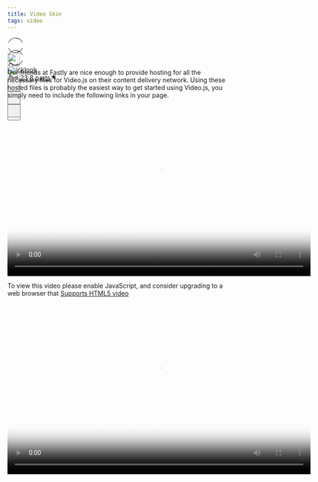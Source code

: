 ```yaml
---
title: Video Skin
tags: video
---
```


<div class="ijk"><div class="ntt fb ik il im" style="height: 28px;"><div class="o ntt"><div><a href="https://quicklook.netlify.app/about/" rel="noopener"><div class="ce in io"><div class="ip ntt fa o p gnn iq ir is it iu eg"><svg width="36" height="36" viewBox="0 0 36 36"><path fill-rule="evenodd" clip-rule="evenodd" d="M18 1.87c-6.63 0-12.4 4.14-15.21 10.21L2 11.71C4.94 5.37 11 1 18 1s13.06 4.37 16 10.71l-.79.37C30.4 6.01 24.63 1.88 18 1.88zM2.79 23.92c2.81 6.07 8.58 10.2 15.21 10.2 6.63 0 12.4-4.13 15.21-10.2l.79.37C31.06 30.63 25 35 18 35S4.94 30.63 2 24.29l.79-.37z"></path></svg></div><img alt="Quicklook" class="amm dpp io in" src="https://avatars0.githubusercontent.com/u/68094278?v=4?crop=0.525xw:1xh;center,top&resize=640:*" width="28" height="28" style="margin-top: 0px;"></div></a></div><div class="iv ab ntt"><div class="ntt"><div style="flex:1; align-self: center;"><span class="crr cs cb cc fgg"><a href="https://quicklook.netlify.app/about/" class="" rel="noopener" style="background-image: none;"><h10 class="crr cs cb cc gjj">Quicklook</h10></a></span></div></div><span class="crr cs cb cc gh" style="align-self: center;"><a class="" rel="noopener" href="https://quicklook.netlify.app/posts/toc" style="background-image: none;"><h10 class="crr cs cb cc gh"><span class="iw"></span>Jun 23<span class="ix gh">·</span>8 parts<svg class="iy iz ja" width="15" height="15" viewBox="0 0 15 15"><path d="M7.44 2.32c.03-.1.09-.1.12 0l1.2 3.53a.29.29 0 0 0 .26.2h3.88c.11 0 .13.04.04.1L9.8 8.33a.27.27 0 0 0-.1.29l1.2 3.53c.03.1-.01.13-.1.07l-3.14-2.18a.3.3 0 0 0-.32 0L4.2 12.22c-.1.06-.14.03-.1-.07l1.2-3.53a.27.27 0 0 0-.1-.3L2.06 6.16c-.1-.06-.07-.12.03-.12h3.89a.29.29 0 0 0 .26-.19l1.2-3.52z"></path></svg></h10></a></span></div></div><div class="ntt jb jc jd je jf jg jh ji ex" style="align-self: center;"><div class="ntt o"><div class="jj amm"><div class="by" aria-hidden="false"><button class="boo ch ax ay az ba bb bcc bdd be dl dm bh dn do"><svg width="25" height="25" class="q"><g fill-rule="evenodd"><path d="M15.6 5a.42.42 0 0 0 .17-.3.42.42 0 0 0-.12-.33l-2.8-2.79a.5.5 0 0 0-.7 0l-2.8 2.8a.4.4 0 0 0-.1.32c0 .12.07.23.16.3h.02a.45.45 0 0 0 .57-.04l2-2V10c0 .28.23.5.5.5s.5-.22.5-.5V2.93l2.02 2.02c.08.07.18.12.3.13.11.01.21-.02.3-.08v.01"></path><path d="M18 7h-1.5a.5.5 0 0 0 0 1h1.6c.5 0 .9.4.9.9v10.2c0 .5-.4.9-.9.9H6.9a.9.9 0 0 1-.9-.9V8.9c0-.5.4-.9.9-.9h1.6a.5.5 0 0 0 .35-.15A.5.5 0 0 0 9 7.5a.5.5 0 0 0-.15-.35A.5.5 0 0 0 8.5 7H7a2 2 0 0 0-2 2v10c0 1.1.9 2 2 2h11a2 2 0 0 0 2-2V9a2 2 0 0 0-2-2"></path></g></svg></button></div></div><div class="jk amm"><div><div class="iy"><div><div class="by" role="tooltip" aria-hidden="false" aria-describedby="1" aria-labelledby="1"><button class="boo ch ax ay az ba bb bcc bdd be dl dm bh dn do" onclick="tocContainer()"><svg width="25" height="25" viewBox="0 0 25 25"><path d="M19 6a2 2 0 0 0-2-2H8a2 2 0 0 0-2 2v14.66h.01c.01.1.05.2.12.28a.5.5 0 0 0 .7.03l5.67-4.12 5.66 4.13a.5.5 0 0 0 .71-.03.5.5 0 0 0 .12-.29H19V6zm-6.84 9.97L7 19.64V6a1 1 0 0 1 1-1h9a1 1 0 0 1 1 1v13.64l-5.16-3.67a.49.49 0 0 0-.68 0z" fill-rule="evenodd"></path></svg></button></div></div></div></div></div><div class="jl amm ag"><div class="by" aria-hidden="false"><div class="by" aria-hidden="false"><div class="amm bk bee"><button class="boo ch ax ay az ba bb bcc bdd be dl dm bh dn do"><svg class="q jm jn" width="25" height="25"><path d="M5 12.5c0 .55.2 1.02.59 1.41.39.4.86.59 1.41.59.55 0 1.02-.2 1.41-.59.4-.39.59-.86.59-1.41 0-.55-.2-1.02-.59-1.41A1.93 1.93 0 0 0 7 10.5c-.55 0-1.02.2-1.41.59-.4.39-.59.86-.59 1.41zm5.62 0c0 .55.2 1.02.58 1.41.4.4.87.59 1.42.59.55 0 1.02-.2 1.41-.59.4-.39.59-.86.59-1.41 0-.55-.2-1.02-.59-1.41a1.93 1.93 0 0 0-1.41-.59c-.55 0-1.03.2-1.42.59-.39.39-.58.86-.58 1.41zm5.6 0c0 .55.2 1.02.58 1.41.4.4.87.59 1.43.59.56 0 1.03-.2 1.42-.59.39-.39.58-.86.58-1.41 0-.55-.2-1.02-.58-1.41a1.93 1.93 0 0 0-1.42-.59c-.56 0-1.04.2-1.43.59-.39.39-.58.86-.58 1.41z" fill-rule="evenodd"></path></svg></button></div></div></div></div></div></div></div></div>

<div id="bottommenu" class="ijk"><div class="ntt fb ik il im" style="height: 28px;"><div class="o ntt"><div><a href="https://quicklook.netlify.app/about/" rel="noopener"><div class="ce in io"><div class="ip ntt fa o p gnn iq ir is it iu eg"><svg width="36" height="36" viewBox="0 0 36 36"><path fill-rule="evenodd" clip-rule="evenodd" d="M18 1.87c-6.63 0-12.4 4.14-15.21 10.21L2 11.71C4.94 5.37 11 1 18 1s13.06 4.37 16 10.71l-.79.37C30.4 6.01 24.63 1.88 18 1.88zM2.79 23.92c2.81 6.07 8.58 10.2 15.21 10.2 6.63 0 12.4-4.13 15.21-10.2l.79.37C31.06 30.63 25 35 18 35S4.94 30.63 2 24.29l.79-.37z"></path></svg></div><img alt="Quicklook" class="amm dpp io in" src="https://avatars0.githubusercontent.com/u/68094278?v=4?crop=0.525xw:1xh;center,top&resize=640:*" width="28" height="28" style="margin-top: 0px;"></div></a></div></div><div class="ntt jb jc jd je jf jg jh ji ex" style="align-self: center;"><div class="ntt o"><div class="jj amm"><div class="by" aria-hidden="false"><button class="boo ch ax ay az ba bb bcc bdd be dl dm bh dn do"><svg width="25" height="25" class="q" style="fill: #f5f5f7;"><g fill-rule="evenodd"><path d="M15.6 5a.42.42 0 0 0 .17-.3.42.42 0 0 0-.12-.33l-2.8-2.79a.5.5 0 0 0-.7 0l-2.8 2.8a.4.4 0 0 0-.1.32c0 .12.07.23.16.3h.02a.45.45 0 0 0 .57-.04l2-2V10c0 .28.23.5.5.5s.5-.22.5-.5V2.93l2.02 2.02c.08.07.18.12.3.13.11.01.21-.02.3-.08v.01"></path><path d="M18 7h-1.5a.5.5 0 0 0 0 1h1.6c.5 0 .9.4.9.9v10.2c0 .5-.4.9-.9.9H6.9a.9.9 0 0 1-.9-.9V8.9c0-.5.4-.9.9-.9h1.6a.5.5 0 0 0 .35-.15A.5.5 0 0 0 9 7.5a.5.5 0 0 0-.15-.35A.5.5 0 0 0 8.5 7H7a2 2 0 0 0-2 2v10c0 1.1.9 2 2 2h11a2 2 0 0 0 2-2V9a2 2 0 0 0-2-2"></path></g></svg></button></div></div><div class="jk amm"><div><div class="iy"><div><div class="by" role="tooltip" aria-hidden="false" aria-describedby="1" aria-labelledby="1"><button class="boo ch ax ay az ba bb bcc bdd be dl dm bh dn do" onclick="tocContainer()" style="fill: #f5f5f7;"><svg width="25" height="25" viewBox="0 0 25 25"><path d="M19 6a2 2 0 0 0-2-2H8a2 2 0 0 0-2 2v14.66h.01c.01.1.05.2.12.28a.5.5 0 0 0 .7.03l5.67-4.12 5.66 4.13a.5.5 0 0 0 .71-.03.5.5 0 0 0 .12-.29H19V6zm-6.84 9.97L7 19.64V6a1 1 0 0 1 1-1h9a1 1 0 0 1 1 1v13.64l-5.16-3.67a.49.49 0 0 0-.68 0z" fill-rule="evenodd"></path></svg></button></div></div></div></div></div><div class="jl amm ag" style="margin-right: 34px;"><div class="by" aria-hidden="false"><div class="by" aria-hidden="false"><div class="amm bk bee"><button class="boo ch ax ay az ba bb bcc bdd be dl dm bh dn do"><svg class="q jm jn" width="25" height="25" style="fill: #f5f5f7;"><path d="M5 12.5c0 .55.2 1.02.59 1.41.39.4.86.59 1.41.59.55 0 1.02-.2 1.41-.59.4-.39.59-.86.59-1.41 0-.55-.2-1.02-.59-1.41A1.93 1.93 0 0 0 7 10.5c-.55 0-1.02.2-1.41.59-.4.39-.59.86-.59 1.41zm5.62 0c0 .55.2 1.02.58 1.41.4.4.87.59 1.42.59.55 0 1.02-.2 1.41-.59.4-.39.59-.86.59-1.41 0-.55-.2-1.02-.59-1.41a1.93 1.93 0 0 0-1.41-.59c-.55 0-1.03.2-1.42.59-.39.39-.58.86-.58 1.41zm5.6 0c0 .55.2 1.02.58 1.41.4.4.87.59 1.43.59.56 0 1.03-.2 1.42-.59.39-.39.58-.86.58-1.41 0-.55-.2-1.02-.58-1.41a1.93 1.93 0 0 0-1.42-.59c-.56 0-1.04.2-1.43.59-.39.39-.58.86-.58 1.41z" fill-rule="evenodd"></path></svg></button></div></div></div></div></div></div></div></div>

<link rel="stylesheet" href="/assets/css/toc.css">
<script src="/assets/js/toc.js"/></script>
<link href="/assets/css/videojs.css" rel="stylesheet" />
<script src="/assets/js/video.js"/></script>
<script src="https://vjs.zencdn.net/7.8.4/video.js"></script>
<link href="/assets/css/videone.css" rel="stylesheet" />

Our friends at Fastly are nice enough to provide hosting for all the necessary files for Video.js on their content delivery network. Using these hosted files is probably the easiest way to get started using Video.js, you simply need to include the following links in your page.

<video id="video" class="video-js vjs-default-skin vjs-big-play-centered vjs-16-9" controls preload="auto" width="680" height="382.5"
data-setup='{ "fluid": true }' poster="https://pbs.twimg.com/ext_tw_video_thumb/1295454977255772167/pu/img/_kCJrbkt6tuSCI35.jpg" >
    <source src="/video/sMfbhbbD0bBvdpfH.mp4" type="video/mp4" />
    <p class="vjs-no-js">To view this video please enable JavaScript, and consider upgrading to a web browser that <a href="https://videojs.com/html5-video-support/" target="_blank">Supports HTML5 video</a></p>
</video>


<script src="https://vjs.zencdn.net/ie8/1.1.2/videojs-ie8.min.js"></script>
<video id="my-video" class="video-js vjs-big-play-centered vjs-layout-huge" controls preload="auto" width="680" height="382.5" 
data-setup='{ "aspectRatio":"16:9", "playbackRates": [0.25, 0.5, 1, 1.5, 2] }' poster="https://pbs.twimg.com/ext_tw_video_thumb/1295454977255772167/pu/img/_kCJrbkt6tuSCI35.jpg">
<source src="/video/sMfbhbbD0bBvdpfH.mp4" type="video/mp4" frameborder="0" allowfullscreen/>
To view this video please enable JavaScript, and consider upgrading to a web browser that <a href="https://videojs.com/html5-video-support/" target="_blank">supports HTML5 video</a></p>
  </video>
<script>
  var player = videojs('my-video');
  player.subtitleSettings();
</script>
<script>
var player = videojs('vid1', {
  fluid: true
});
var player = videojs('vid1', {
  fill: true
});
</script>


<link rel="stylesheet" href="/assets/css/nextflix.css">
<script src="/assets/js/nextflix.js"/></script>


<head>
	<meta charset="utf-8">
	<script src="//content.jwplatform.com/libraries/Jq6HIbgz.js"></script>
</head>
<body>
  <style type="text/css">*{margin:0;padding:0;outline:none;}#container{position:absolute;width:100%!important;height:56.25%!important;}*:focus{outline:none;}</style>
	<div id="container"></div>
</body>

<script>
jwplayer("container").setup({
		    controls: true,
		    displaytitle: true,
		    fullscreen: "true",
		    primary: 'html5',
		    stretching: "exactfit",
		    autostart: false,
		    skin: {name: 'Netflix', },
                   stretching: "uniform",
                   aspectratio: "16:9",
                   renderCaptionsNatively: false,
                   autostart: false,
                   abouttext: "Creator Website",
                    aboutlink: "https://www.facebook.com/quicklook.llc/",
		    sharing: {sites: ["reddit","facebook","twitter"]},
		    captions: {
		        color: '#FFF',
		         fontSize: 14,
		         backgroundOpacity: 0,
		         edgeStyle: 'raised' 
		    },
		  playlist: [
        ,
        //Begin Movies Truyen Ky Ly Tieu Long Tap 1
       {        
		    title: "Truyền Kỳ Lý Tiểu Long Tập 01 720P VietSub EngSub",
		    description: "Truyền Kỳ Lý Tiểu Long Tập 01 720P VietSub EngSub",
		    image: "https://cdn.vietsubtv.org/images/film/truyen-ky-ly-tieu-long-5726.jpg",
		    sources: [{
		    file: "https://dl.dropboxusercontent.com/s/vq1xw5rwmhoyuai/01_The.Legend.Of.Bruce.Lee.01_720p.mp4?dl=0",
		      label: '4K',
		      'type': 'mp4',
		      primary: 'html5',
		    },{
		    file: "https://dl.dropboxusercontent.com/s/vq1xw5rwmhoyuai/01_The.Legend.Of.Bruce.Lee.01_720p.mp4",
		      label: '1080p',
		      'type': 'mp4',
		      primary: 'html5',
		    },{
		     file: "https://dl.dropboxusercontent.com/s/vq1xw5rwmhoyuai/01_The.Legend.Of.Bruce.Lee.01_720p.mp4",
		      label: '720p',
		      'type': 'mp4',
		      primary: 'html5',
		    },{
		     file: "https://dl.dropboxusercontent.com/s/vq1xw5rwmhoyuai/01_The.Legend.Of.Bruce.Lee.01_720p.mp4",
		      label: '480p',
		      'type': 'mp4',
		      primary: 'html5',
		    }],
		    captions: [{
		      file: "https://dl.dropboxusercontent.com/s/utoble457jxeexc/the-legend-of-bruce-lee-S01E01-vn.srt",
		      label: 'Vietnamese',
		      kind: "captions",
		      "default": true,
		    },{ 
		      file: "https://dl.dropboxusercontent.com/s/9zbcutqx5tq8mfz/The%20Legend%20of%20Bruce%20Lee%20S01E01.srt?dl=0",
		         label: 'English',
		         kind: "captions",
		         },{ 
		      file: "https://dl.dropboxusercontent.com/s/9zbcutqx5tq8mfz/The%20Legend%20of%20Bruce%20Lee%20S01E01.srt",
		         label: 'Korean',
		         kind: "captions",
		         }
		    ],		    
		  }//end of movies 
        ,
           {        
		    title: "Truyền Kỳ Lý Tiểu Long Tập 02 720P VietSub EngSub",
		    description: "Truyền Kỳ Lý Tiểu Long Tập 02 720P VietSub EngSub",
		    image: "https://cdn.vietsubtv.org/images/film/truyen-ky-ly-tieu-long-5726.jpg",
		    sources: [{
		    file: "https://dl.dropboxusercontent.com/s/y0l6a06k41ncdmp/02_The.Legend.Of.Bruce.Lee.02_720p.mp4?dl=0",
		      label: '4K',
		      'type': 'mp4',
		      primary: 'html5',
		    },{
		    file: "https://dl.dropboxusercontent.com/s/y0l6a06k41ncdmp/02_The.Legend.Of.Bruce.Lee.02_720p.mp4",
		      label: '1080p',
		      'type': 'mp4',
		      primary: 'html5',
		    },{
		     file: "https://dl.dropboxusercontent.com/s/y0l6a06k41ncdmp/02_The.Legend.Of.Bruce.Lee.02_720p.mp4",
		      label: '720p',
		      'type': 'mp4',
		      primary: 'html5',
		    },{
		     file: "https://dl.dropboxusercontent.com/s/y0l6a06k41ncdmp/02_The.Legend.Of.Bruce.Lee.02_720p.mp4",
		      label: '480p',
		      'type': 'mp4',
		      primary: 'html5',
		    }],
		    captions: [{
		      file: "https://dl.dropboxusercontent.com/s/wbl1ezkqgkekb5u/the-legend-of-bruce-lee-S01E02-vn.srt?dl=0",
		      label: 'Vietnamese',
		      kind: "captions",
		      "default": true,
		    },{ 
		      file: "https://dl.dropboxusercontent.com/s/9zbcutqx5tq8mfz/The%20Legend%20of%20Bruce%20Lee%20S01E01.srt?dl=0",
		         label: 'English',
		         kind: "captions",
		         },{ 
		      file: "https://dl.dropboxusercontent.com/s/9zbcutqx5tq8mfz/The%20Legend%20of%20Bruce%20Lee%20S01E01.srt",
		         label: 'Korean',
		         kind: "captions",
		         }
		    ],		    
		  }//end of movies 
        ,
           {        
		    title: "Đại Soái Ca 2018 Tập 16 (Lồng Tiếng)",
		    description: "The Learning Curve Of A Warlord- Diễn viễn: Trương Vệ Kiện, Tào Vĩnh Liêm, Dương Tú Huệ, Hồng Vĩnh Thành, Thái Tư Bối, Từ Vinh, Đàm Khải Kỳ, Trương Đạt Luân, Lý Gia, Thái Quốc Khánh, Cổ Minh Hoa",
		    image: "https://i1.wp.com/n.sinaimg.cn/ent/transform/745/w630h915/20181207/LGTT-hpfycet5452568.png",
		    sources: [{
		    file: "https://archive.org/download/16.dska.tap.16720p/16.DSKa.Tap.16_720p.mp4",
		      label: '4K',
		      'type': 'mp4',
		      primary: 'html5',
		    },{
		    file: "https://archive.org/download/16.dska.tap.16720p/16.DSKa.Tap.16_720p.mp4",
		      label: '1080p',
		      'type': 'mp4',
		      primary: 'html5',
		    },{
		     file: "https://archive.org/download/16.dska.tap.16720p/16.DSKa.Tap.16_720p.mp4",
		      label: '720p',
		      'type': 'mp4',
		      primary: 'html5',
		    },{
		     file: "https://archive.org/download/16.dska.tap.16720p/16.DSKa.Tap.16_720p.mp4",
		      label: '480p',
		      'type': 'mp4',
		      primary: 'html5',
		    }],		    		    
		  }//end of movies 
       ,
           {        
		    title: "Đại Soái Ca 2018 Tập 17 (Lồng Tiếng)",
		    description: "Đại Soái Ca 2018 Tập 17 (Lồng Tiếng)",
		    image: "https://i1.wp.com/n.sinaimg.cn/ent/transform/745/w630h915/20181207/LGTT-hpfycet5452568.png",
		    sources: [{
		    file: "https://archive.org/download/17.dska.tap.17720p/17.DSKa.Tap.17_720p.mp4",
		      label: '4K',
		      'type': 'mp4',
		      primary: 'html5',
		    },{
		    file: "https://archive.org/download/17.dska.tap.17720p/17.DSKa.Tap.17_720p.mp4",
		      label: '1080p',
		      'type': 'mp4',
		      primary: 'html5',
		    },{
		     file: "https://archive.org/download/17.dska.tap.17720p/17.DSKa.Tap.17_720p.mp4",
		      label: '720p',
		      'type': 'mp4',
		      primary: 'html5',
		    },{
		     file: "https://archive.org/download/17.dska.tap.17720p/17.DSKa.Tap.17_720p.mp4",
		      label: '480p',
		      'type': 'mp4',
		      primary: 'html5',
		    }],		    		    
		  }//end of movies
      ,
           {        
		    title: "Đại Soái Ca 2018 Tập 18 (Lồng Tiếng)",
		    description: "Đại Soái Ca 2018 Tập 18 (Lồng Tiếng)",
		    image: "https://i1.wp.com/n.sinaimg.cn/ent/transform/745/w630h915/20181207/LGTT-hpfycet5452568.png",
		    sources: [{
		    file: "https://archive.org/download/18.dska.tap.18720p/18.DSKa.Tap.18_720p.mp4",
		      label: '4K',
		      'type': 'mp4',
		      primary: 'html5',
		    },{
		    file: "https://archive.org/download/18.dska.tap.18720p/18.DSKa.Tap.18_720p.mp4",
		      label: '1080p',
		      'type': 'mp4',
		      primary: 'html5',
		    },{
		     file: "https://archive.org/download/18.dska.tap.18720p/18.DSKa.Tap.18_720p.mp4",
		      label: '720p',
		      'type': 'mp4',
		      primary: 'html5',
		    },{
		     file: "https://archive.org/download/18.dska.tap.18720p/18.DSKa.Tap.18_720p.mp4",
		      label: '480p',
		      'type': 'mp4',
		      primary: 'html5',
		    }],		    		    
		  }//end of movies
         ,
        //Begin Movies IP Man 4
       {        
		    title: "Diệp Vấn 4 - Hồi Kết 2019 (IP Man 4 2019) SubViet, SubEng",
		    description: "Diệp Vấn 4 - Hồi Kết 2019 (IP Man 4 2019) SubViet, SubEng, SubKor",
		    image: "https://photo-1-baomoi.zadn.vn/w700_r1/2019_12_19_329_33373851/afe2554aa40a4d54141b.jpg",
		    sources: [{
		    file: "https://archive.org/download/ip.man.4.diep.van.4hoi.ket.2019.fsharetv.com/IP.Man.4.Diep.Van.4-Hoi.Ket.2019.%5Bfsharetv.com%5D.mp4",
		      label: '4K',
		      'type': 'mp4',
		      primary: 'html5',
		    },{
		    file: "https://archive.org/download/ip.man.4.diep.van.4hoi.ket.2019.fsharetv.com/IP.Man.4.Diep.Van.4-Hoi.Ket.2019.%5Bfsharetv.com%5D.mp4",
		      label: '1080p',
		      'type': 'mp4',
		      primary: 'html5',
		    },{
		     file: "https://archive.org/download/ip.man.4.diep.van.4hoi.ket.2019.fsharetv.com/IP.Man.4.Diep.Van.4-Hoi.Ket.2019.%5Bfsharetv.com%5D.mp4",
		      label: '720p',
		      'type': 'mp4',
		      primary: 'html5',
		    },{
		     file: "https://archive.org/download/ip.man.4.diep.van.4hoi.ket.2019.fsharetv.com/IP.Man.4.Diep.Van.4-Hoi.Ket.2019.%5Bfsharetv.com%5D.mp4",
		      label: '480p',
		      'type': 'mp4',
		      primary: 'html5',
		    }],	    
		    captions: [{
		      file: "https://dl.dropboxusercontent.com/s/3b2j6fwtoi8sq6e/Diep.Van.4-Hoi.Ket.IP.Man.4.2019.vtt?dl=0",
		      label: 'Vietnamese',
		      kind: "captions",
		      "default": true,
		    },{ 
		      file: "https://dl.dropboxusercontent.com/s/mhegnmknfif7hw2/%5Bfsharetv.com%5DDiep.Van.4-Hoi.Ket.%28IP.Man.4.2019%29_eng.vtt?dl=0",
		         label: 'English',
		         kind: "captions",
		         },{ 
		      file: "https://dl.dropboxusercontent.com/s/mhegnmknfif7hw2/%5Bfsharetv.com%5DDiep.Van.4-Hoi.Ket.%28IP.Man.4.2019%29_eng.vtt?dl=0",
		         label: 'Korean',
		         kind: "captions",
		         }
		    ],		    
		  }//end of movies
        ,
        //Begin Movies IP Man 3
       {        
		    title: "Diệp Vấn 3 - 2015 (IP Man 4 2015) SubViet, SubEng",
		    description: "Diệp Vấn 3 - 2015 (IP Man 4 2015) SubViet, SubEng, SubKor",
		    image: "https://giaitriso.org/wp-content/uploads/2019/04/HD1052-Di%E1%BB%87p-V%E1%BA%A5n-3-Ip-Man-3.jpg",
		    sources: [{
		    file: "https://archive.org/download/ipman3diepvan3full1080p/IP%20Man%203%20-%20Diep%20Van%203%20-%20Full-%281080p%29.mp4",
		      label: '4K',
		      'type': 'mp4',
		      primary: 'html5',
		    },{
		    file: "https://archive.org/download/ipman3diepvan3full1080p/IP%20Man%203%20-%20Diep%20Van%203%20-%20Full-%281080p%29.mp4",
		      label: '1080p',
		      'type': 'mp4',
		      primary: 'html5',
		    },{
		     file: "https://archive.org/download/ipman3diepvan3full1080p/IP%20Man%203%20-%20Diep%20Van%203%20-%20Full-%281080p%29.mp4",
		      label: '720p',
		      'type': 'mp4',
		      primary: 'html5',
		    },{
		     file: "https://archive.org/download/ipman3diepvan3full1080p/IP%20Man%203%20-%20Diep%20Van%203%20-%20Full-%281080p%29.mp4",
		      label: '480p',
		      'type': 'mp4',
		      primary: 'html5',
		    }],	    
		    captions: [{
		      file: "https://dl.dropboxusercontent.com/s/4yzk8il5o4on4lz/Ip.Man.3.2015.720p.BluRay.DTS.x264-VietHD.srt?dl=0",
		      label: 'Vietnamese',
		      kind: "captions",
		      "default": true,
		    },{ 
		      file: "https://dl.dropboxusercontent.com/s/006f575d5czbzi5/Ip.Man.3.2015.720p.BluRay.X264-Eng.srt?dl=0",
		         label: 'English',
		         kind: "captions",
		         },{ 
		      file: "https://dl.dropboxusercontent.com/s/mhegnmknfif7hw2/%5Bfsharetv.com%5DDiep.Van.4-Hoi.Ket.%28IP.Man.4.2019%29_eng.vtt?dl=0",
		         label: 'Korean',
		         kind: "captions",
		         }
		    ],		    
		  }//end of movies
        ,
        {
		    title: "BBC Walking with Cavemen Episode 1 - First Ancestors",
		    //description: "###",
		    image: "https://images-na.ssl-images-amazon.com/images/I/51Hkse+eCNL._SX300_.jpg",
		    sources: [{
		    file: "https://archive.org/download/dao.buoc.cung.nguoi.tien.su.phan.1.480p/Dao.Buoc.Cung.Nguoi.Tien.Su.Phan.1.480P.mp4",
		      label: '4K',
		      'type': 'mp4',
		      primary: 'html5',
		    },{
		    file: "https://archive.org/download/dao.buoc.cung.nguoi.tien.su.phan.1.480p/Dao.Buoc.Cung.Nguoi.Tien.Su.Phan.1.480P.mp4",
		      label: '1080p',
		      'type': 'mp4',
		      primary: 'html5',
		    },{
		     file: "https://archive.org/download/dao.buoc.cung.nguoi.tien.su.phan.1.480p/Dao.Buoc.Cung.Nguoi.Tien.Su.Phan.1.480P.mp4",
		      label: '720p',
		      'type': 'mp4',
		      primary: 'html5',
		    },{
		     file: "https://archive.org/download/dao.buoc.cung.nguoi.tien.su.phan.1.480p/Dao.Buoc.Cung.Nguoi.Tien.Su.Phan.1.480P.mp4",
		      label: '480p',
		      'type': 'mp4',
		      primary: 'html5',
		    }],
		    captions: [{
		      file: "https://dl.dropboxusercontent.com/s/to7oeeocu17a9yt/BBC_Walking%20with%20Cavemen%20Episode%201%20-%20First%20Ancestors.srt?dl=0",
		      label: 'Vietnamese',
		      kind: "captions",
		      "default": true,
		    },{ 
		      file: "https://dl.dropboxusercontent.com/s/urjg4s80juv6kfb/Walking%20with%20Cavemen%20Episode%201%20-%20First%20Ancestors.srt?dl=0",
		         label: 'English',
		         kind: "captions",
		         },{ 
		      file: "https://dl.dropboxusercontent.com/s/urjg4s80juv6kfb/Walking%20with%20Cavemen%20Episode%201%20-%20First%20Ancestors.srt?dl=0",
		         label: 'Korean',
		         kind: "captions",
		         }
		    ],		    
		  },
       {
		    title: "BBC Walking with Cavemen Episode 2 - Blood Brothers",
		    description: "BBC_Walking with Cavemen Episode 2 - Blood Brothers SubViet, SubEng, SubKor",
		    image: "https://images-na.ssl-images-amazon.com/images/I/51Hkse+eCNL._SX300_.jpg",
		    sources: [{
		    file: "https://archive.org/download/dao.buoc.cung.nguoi.tien.su.phan.2.480p/Dao.Buoc.Cung.Nguoi.Tien.Su.Phan.2.480P.mp4",
		      label: '4K',
		      'type': 'mp4',
		      primary: 'html5',
		    },{
		    file: "https://archive.org/download/dao.buoc.cung.nguoi.tien.su.phan.2.480p/Dao.Buoc.Cung.Nguoi.Tien.Su.Phan.2.480P.mp4",
		      label: '1080p',
		      'type': 'mp4',
		      primary: 'html5',
		    },{
		     file: "https://archive.org/download/dao.buoc.cung.nguoi.tien.su.phan.2.480p/Dao.Buoc.Cung.Nguoi.Tien.Su.Phan.2.480P.mp4",
		      label: '720p',
		      'type': 'mp4',
		      primary: 'html5',
		    },{
		     file: "https://archive.org/download/dao.buoc.cung.nguoi.tien.su.phan.2.480p/Dao.Buoc.Cung.Nguoi.Tien.Su.Phan.2.480P.mp4",
		      label: '480p',
		      'type': 'mp4',
		      primary: 'html5',
		    }],
		    captions: [{
		      file: "https://dl.dropboxusercontent.com/s/46joqjpu1zsseg3/BBC.Walking.With.Cavemen.Episode.2.-.Blood.Brothers.ViE.srt?dl=0",
		      label: 'Vietnamese',
		      kind: "captions",
		      "default": true,
		    },{ 
		      file: "https://dl.dropboxusercontent.com/s/nbk8ze7lz06kz3c/BBC.Walking.With.Cavemen.Episode.2.-.Blood.Brothers.Eng.srt.srt?dl=0",
		         label: 'English',
		         kind: "captions",
		         },{ 
		      file: "https://dl.dropboxusercontent.com/s/08w0s5meyp125hp/BBC.Walking.With.Cavemen.Episode.2.-.Blood.Brothers.Kor.srt.srt?dl=0",
		         label: 'Korean',
		         kind: "captions",
		         }
		    ],	    
		  },
        //Begin Movies
       {        
		    title: "BBC Walking with Cavemen Episode 3 - Savage Families  ",
		    description: "BBC Walking with Cavemen Episode 3 - Savage Families SubViet, SubEng, SubKor",
		    image: "https://images-na.ssl-images-amazon.com/images/I/51Hkse+eCNL._SX300_.jpg",
		    sources: [{
		    file: "https://archive.org/download/dao.buoc.cung.nguoi.tien.su.phan.3.480p/Dao.Buoc.Cung.Nguoi.Tien.Su.Phan.3.480P.mp4",
		      label: '4K',
		      'type': 'mp4',
		      primary: 'html5',
		    },{
		    file: "https://archive.org/download/dao.buoc.cung.nguoi.tien.su.phan.3.480p/Dao.Buoc.Cung.Nguoi.Tien.Su.Phan.3.480P.mp4",
		      label: '1080p',
		      'type': 'mp4',
		      primary: 'html5',
		    },{
		     file: "https://archive.org/download/dao.buoc.cung.nguoi.tien.su.phan.3.480p/Dao.Buoc.Cung.Nguoi.Tien.Su.Phan.3.480P.mp4",
		      label: '720p',
		      'type': 'mp4',
		      primary: 'html5',
		    },{
		     file: "https://archive.org/download/dao.buoc.cung.nguoi.tien.su.phan.3.480p/Dao.Buoc.Cung.Nguoi.Tien.Su.Phan.3.480P.mp4",
		      label: '480p',
		      'type': 'mp4',
		      primary: 'html5',
		    }],
		    captions: [{
		      file: "https://dl.dropboxusercontent.com/s/sjgg9bigncz3r8x/BBC-Walking.With.Cavemen-Episode.3-Savage.Families.ViE.srt?dl=0",
		      label: 'Vietnamese',
		      kind: "captions",
		      "default": true,
		    },{ 
		      file: "https://dl.dropboxusercontent.com/s/h7rh5ar1nvvvh35/BBC-Walking.With.Cavemen-Episode.3-Savage.Families.Eng.srt?dl=0",
		         label: 'English',
		         kind: "captions",
		         },{ 
		      file: "https://dl.dropboxusercontent.com/s/ttrnmthndao70kn/BBC-Walking.With.Cavemen-Episode.3-Savage.Families.Kor.srt?dl=0",
		         label: 'Korean',
		         kind: "captions",
		         }
		    ],		    
		  }//end of movies
        ,
        //Begin Movies
       {        
		    title: "BBC Walking with Cavemen Episode 4 - The Survivors  ",
		    description: "BBC Walking with Cavemen Episode 4 - The Survivors SubViet, SubEng, SubKor",
		    image: "https://images-na.ssl-images-amazon.com/images/I/51Hkse+eCNL._SX300_.jpg",
		    sources: [{
		    file: "https://archive.org/download/dao.buoc.cung.nguoi.tien.su.phan.4.480p/Dao.Buoc.Cung.Nguoi.Tien.Su.Phan.4.480P.mp4",
		      label: '4K',
		      'type': 'mp4',
		      primary: 'html5',
		    },{
		    file: "https://archive.org/download/dao.buoc.cung.nguoi.tien.su.phan.4.480p/Dao.Buoc.Cung.Nguoi.Tien.Su.Phan.4.480P.mp4",
		      label: '1080p',
		      'type': 'mp4',
		      primary: 'html5',
		    },{
		     file: "https://archive.org/download/dao.buoc.cung.nguoi.tien.su.phan.4.480p/Dao.Buoc.Cung.Nguoi.Tien.Su.Phan.4.480P.mp4",
		      label: '720p',
		      'type': 'mp4',
		      primary: 'html5',
		    },{
		     file: "https://archive.org/download/dao.buoc.cung.nguoi.tien.su.phan.4.480p/Dao.Buoc.Cung.Nguoi.Tien.Su.Phan.4.480P.mp4",
		      label: '480p',
		      'type': 'mp4',
		      primary: 'html5',
		    }],
		    captions: [{
		      file: "https://dl.dropboxusercontent.com/s/2i8dp9q54xm7ruk/BBC-Walking.With.Cavemen-Episode.4-The.Survivors.ViE.srt",
		      label: 'Vietnamese',
		      kind: "captions",
		      "default": true,
		    },{ 
		      file: "https://dl.dropboxusercontent.com/s/5opa0lb4e5nvgga/BBC-Walking.With.Cavemen-Episode.4-The.Survivors.Eng.srt?dl=0",
		         label: 'English',
		         kind: "captions",
		         },{ 
		      file: "https://dl.dropboxusercontent.com/s/8kj3u3zdr9c62g8/BBC-Walking.With.Cavemen-Episode.4-The.Survivors.Kor.srt?dl=0",
		         label: 'Korean',
		         kind: "captions",
		         }
		    ],		    
		  }//end of movies
       ,
        //Begin Movies Truyen Ky Ly Tieu Long Tap 1
       {        
		    title: "Truyền Kỳ Lý Tiểu Long Tập 01 720P VietSub EngSub",
		    description: "Truyền Kỳ Lý Tiểu Long Tập 01 720P VietSub EngSub",
		    image: "https://cdn.vietsubtv.org/images/film/truyen-ky-ly-tieu-long-5726.jpg",
		    sources: [{
		    file: "https://dl.dropboxusercontent.com/s/vq1xw5rwmhoyuai/01_The.Legend.Of.Bruce.Lee.01_720p.mp4?dl=0",
		      label: '4K',
		      'type': 'mp4',
		      primary: 'html5',
		    },{
		    file: "https://dl.dropboxusercontent.com/s/vq1xw5rwmhoyuai/01_The.Legend.Of.Bruce.Lee.01_720p.mp4",
		      label: '1080p',
		      'type': 'mp4',
		      primary: 'html5',
		    },{
		     file: "https://dl.dropboxusercontent.com/s/vq1xw5rwmhoyuai/01_The.Legend.Of.Bruce.Lee.01_720p.mp4",
		      label: '720p',
		      'type': 'mp4',
		      primary: 'html5',
		    },{
		     file: "https://dl.dropboxusercontent.com/s/vq1xw5rwmhoyuai/01_The.Legend.Of.Bruce.Lee.01_720p.mp4",
		      label: '480p',
		      'type': 'mp4',
		      primary: 'html5',
		    }],
		    captions: [{
		      file: "https://dl.dropboxusercontent.com/s/utoble457jxeexc/the-legend-of-bruce-lee-S01E01-vn.srt",
		      label: 'Vietnamese',
		      kind: "captions",
		      "default": true,
		    },{ 
		      file: "https://dl.dropboxusercontent.com/s/5opa0lb4e5nvgga/BBC-Walking.With.Cavemen-Episode.4-The.Survivors.Eng.srt?dl=0",
		         label: 'English',
		         kind: "captions",
		         },{ 
		      file: "https://dl.dropboxusercontent.com/s/8kj3u3zdr9c62g8/BBC-Walking.With.Cavemen-Episode.4-The.Survivors.Kor.srt?dl=0",
		         label: 'Korean',
		         kind: "captions",
		         }
		    ],
		  }//end of movies
      ]
		});
jwplayer("container").setCaptions({
  "back": true,
  "backgroundOpacity": "32",
  "edgeStyle": "dropshadow",
  "fontSize": 14,
  "fontOpacity": 100,
  "fontScale": 0.05,
  "windowOpacity": 0,
  "color": "#ffff00"
});
</script>
